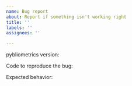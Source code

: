 ```yaml
---
name: Bug report
about: Report if something isn't working right
title: ''
labels: ''
assignees: ''

---
```


pybliometrics version:

Code to reproduce the bug:

Expected behavior:
